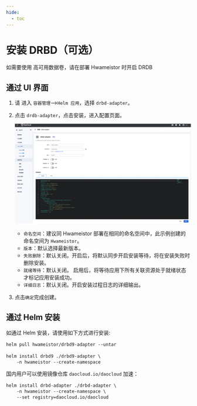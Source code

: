 ```yaml
---
hide:
  - toc
---
```


# 安装 DRBD（可选）

如需要使用 高可用数据卷，请在部署 Hwameistor 时开启 DRDB

## 通过 UI 界面

1. 请 进入 `容器管理`-->`Helm 应用`，选择 `drbd-adapter`。

2. 点击 `drdb-adapter`，点击安装，进入配置页面。

    ![drbd02](../../images/drbd02.jpg)

    - `命名空间`：建议同 Hwameistor 部署在相同的命名空间中，此示例创建的命名空间为 `Hwameistor`。
    - `版本`：默认选择最新版本。
    - `失败删除`：默认关闭。开启后，将默认同步开启安装等待，将在安装失败时删除安装。
    - `就绪等待`：默认关闭。 启用后，将等待应用下所有关联资源处于就绪状态才标记应用安装成功。
    - `详细日志`：默认关闭。开启安装过程日志的详细输出。

3. 点击`确定`完成创建。

## 通过 Helm 安装

如通过 Helm 安装，请使用如下方式进行安装:

```console
helm pull hwameistor/drbd9-adapter --untar

helm install drbd9 ./drbd9-adapter \
    -n hwameistor --create-namespace
```

国内用户可以使用镜像仓库 `daocloud.io/daocloud` 加速：

```console
helm install drbd-adapter ./drbd-adapter \
    -n hwameistor --create-namespace \
    --set registry=daocloud.io/daocloud
```
